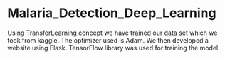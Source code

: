 # Malaria_Detection_Deep_Learning
Using TransferLearning concept we have trained our data set which we took from kaggle.
The optimizer used is Adam.
We then developed a website using Flask.
TensorFlow library was used for training the model
